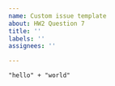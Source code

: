 ```yaml
---
name: Custom issue template
about: HW2 Question 7
title: ''
labels: ''
assignees: ''

---
```


`"hello" + "world"`
